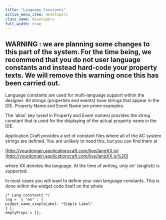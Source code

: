 ```yaml
---
title: "Language Constants"
active_menu_item: developers
class_name: developers
full_width: true
---
```



## WARNING : we are planning some changes to this part of the system. For the time being, we recommend that you do not user language constants and instead hard-code your property texts. We will remove this warning once this has been carried out.

Language constants are used for multi-language support within the designer. All strings (properties and events) have strings that appear in the IDE. Property Name and Event Name are prime examples.

The 'alias' key (used in Property and Event names) provides the string constant that is used for the displaying of the actual property name in the IDE.

Application Craft provides a set of constant files where all of the AC system strings are defined. You are unlikely to need this, but you can find them at

[http://yourdomain.applicationcraft.com/live/langXX.js](http://yourdomain.applicationcraft.com/live/langXX.js%20)

where XX denotes the language. At the time of writing, only en' (english) is supported.

In most cases you will want to define your own language constants. This is done within the widget code itself on the whole

    /* Lang constants */
    lng =  { "en" : {
    widget_name_simpleLabel: "Simple Label"
    } },
    emptyProps = {};
   

